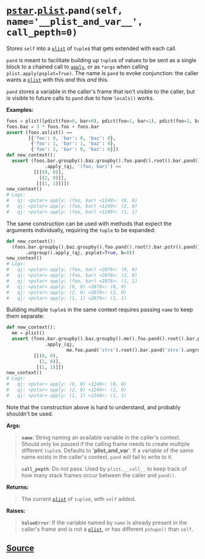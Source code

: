 # [`pstar`](./pstar.md).[`plist`](./pstar_plist.md).`pand(self, name='__plist_and_var__', call_pepth=0)`

Stores `self` into a [`plist`](./pstar_plist.md) of `tuple`s that gets extended with each call.

`pand` is meant to facilitate building up `tuple`s of values to be sent as
a single block to a chained call to [`apply`](./pstar_plist_apply.md), or as `*args` when calling
`plist.apply(psplat=True)`. The name is `pand` to evoke conjunction: the
caller wants a [`plist`](./pstar_plist.md) with this *and* this *and* this.

`pand` stores a variable in the caller's frame that isn't visible to the
caller, but is visible to future calls to `pand` due to how `locals()`
works.

**Examples:**
```python
foos = plist([pdict(foo=0, bar=0), pdict(foo=1, bar=1), pdict(foo=2, bar=0)])
foos.baz = 3 * foos.foo + foos.bar
assert (foos.aslist() ==
        [{'foo': 0, 'bar': 0, 'baz': 0},
         {'foo': 1, 'bar': 1, 'baz': 4},
         {'foo': 2, 'bar': 0, 'baz': 6}])
def new_context():
  assert (foos.bar.groupby().baz.groupby().foo.pand().root().bar.pand().ungroup()
              .apply_(qj, '(foo, bar)') ==
          [[[(0, 0)],
            [(2, 0)]],
           [[(1, 1)]]])
new_context()
# Logs:
#   qj: <pstar> apply: (foo, bar) <1249>: (0, 0)
#   qj: <pstar> apply: (foo, bar) <1249>: (2, 0)
#   qj: <pstar> apply: (foo, bar) <1249>: (1, 1)
```

The same construction can be used with methods that expect the arguments
individually, requiring the `tuple` to be expanded:
```python
def new_context():
  (foos.bar.groupby().baz.groupby().foo.pand().root().bar.pstr().pand()
       .ungroup().apply_(qj, psplat=True, b=0))
new_context()
# Logs:
#   qj: <pstar> apply: (foo, bar) <2876>: (0, 0)
#   qj: <pstar> apply: (foo, bar) <2876>: (2, 0)
#   qj: <pstar> apply: (foo, bar) <2876>: (1, 1)
#   qj: <pstar> apply: (0, 0) <2876>: (0, 0)
#   qj: <pstar> apply: (2, 0) <2876>: (2, 0)
#   qj: <pstar> apply: (1, 1) <2876>: (1, 1)
```

Building multiple `tuple`s in the same context requires passing `name` to keep
them separate:
```python
def new_context():
  me = plist()
  assert (foos.bar.groupby().baz.groupby().me().foo.pand().root().bar.pand().ungroup()
              .apply_(qj,
                      me.foo.pand('strs').root().bar.pand('strs').ungroup().pstr()) ==
          [[(0, 0),
            (2, 0)],
           [(1, 1)]])
new_context()
# Logs:
#   qj: <pstar> apply: (0, 0) <1249>: (0, 0)
#   qj: <pstar> apply: (2, 0) <1249>: (2, 0)
#   qj: <pstar> apply: (1, 1) <1249>: (1, 1)
```
Note that the construction above is hard to understand, and probably
shouldn't be used.

**Args:**

>    **`name`**: String naming an available variable in the caller's context. Should
>          only be passed if the calling frame needs to create multiple
>          different `tuple`s. Defaults to '__plist_and_var__'. If a variable of
>          the same name exists in the caller's context, `pand` will fail to
>          write to it.

>    **`call_pepth`**: Do not pass. Used by `plist.__call__` to keep track of how
>                many stack frames occur between the caller and `pand()`.

**Returns:**

>    The current [`plist`](./pstar_plist.md) of `tuple`s, with `self` added.

**Raises:**

>    **`ValueError`**: If the variable named by `name` is already present in the
>                caller's frame and is not a [`plist`](./pstar_plist.md), or has different `pshape()`
>                than `self`.



## [Source](../pstar/pstar.py#L5546-L5659)